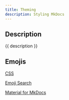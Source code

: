 ```yaml
---
title: Theming
description: Styling MkDocs
---
```


## Description

{{ description }}

## Emojis

[CSS](https://www.w3.org/Style/CSS/Overview.en.html "Official Site")

[Emoji Search](https://squidfunk.github.io/mkdocs-material/reference/icons-emojis/?h=icons#search)

[Material for MkDocs](plugins/material.md)
